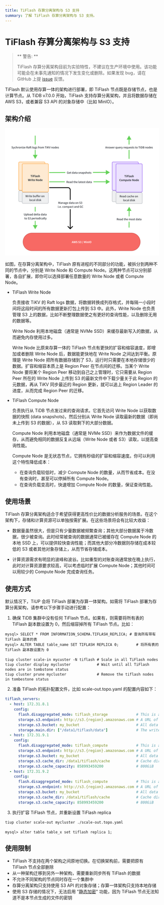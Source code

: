 ```yaml
---
title: TiFlash 存算分离架构与 S3 支持
summary: 了解 TiFlash 存算分离架构与 S3 支持。
---
```


# TiFlash 存算分离架构与 S3 支持

> ** 警告: **
>
> TiFlash 存算分离架构目前为实验特性，不建议在生产环境中使用。该功能可能会在未事先通知的情况下发生变化或删除。如果发现 bug，请在 GitHub 上提 [issue](https://github.com/pingcap/tiflash/issues) 反馈。

TiFlash 默认使用存算一体的架构进行部署，即 TiFlash 节点既是存储节点，也是计算节点。从 TiDB v7.0.0 开始，TiFlash 支持存算分离架构，并且将数据存储在 AWS S3，或者兼容 S3 API 的对象存储中（比如 MinIO）。

## 架构介绍

![TiFlash Write and Compute Separation Architect](/media/tiflash/tiflash-s3.png)

如图，在存算分离架构中，TiFlash 原有进程的不同部分的功能，被拆分到两种不同的节点中，分别是 Write Node 和 Compute Node。这两种节点可以分别部署，各自扩展，即你可以选择部署任意数量的 Write Node 或者 Compute Node。

- TiFlash Write Node 

  负责接收 TiKV 的 Raft logs 数据，将数据转换成列存格式，并每隔一小段时间将这段时间的所有数据更新打包上传到 S3 中。此外，Write Node 也负责管理 S3 上的数据，比如不断整理数据使之有更好的查询性能，以及删除无用的数据等。

  Write Node 利用本地磁盘（通常是 NVMe SSD）来缓存最新写入的数据，从而避免内存使用过多。

  Write Node 比原来存算一体的 TiFlash 节点有更快的扩容和缩容速度，即增加或者删除 Write Node 后，数据能更快地在 Write Node 之间达到平衡。原理是 Write Node 把所有数据存储到了 S3，运行时只需要在本地存储很少的数据。扩容和缩容本质上是 Region Peer 在节点间的迁移。当某个 Write Node 要将某个 Region Peer 移动到自己之上管理时，它只需要从 Region Peer 所在的 Write Node 上传到 S3 的最新文件中下载少量关于此 Region 的元数据，再从 TiKV 同步最近的 Region 更新，就可以追上 Region Leader 的进度，从而完成 Region Peer 的迁移。

- TiFlash Compute Node 

  负责执行从 TiDB 节点发过来的查询请求。它首先访问 Write Node 以获取数据的快照 (data snapshots)，然后分别从 Write Node 读取最新的数据（即尚未上传到 S3 的数据），从 S3 读取剩下的大部分数据。

  Compute Node 利用本地磁盘（通常是 NVMe SSD）来作为数据文件的缓存，从而避免相同的数据反复从远端（Write Node 或者 S3）读取，以提高查询性能。

  Compute Node 是无状态节点，它拥有秒级的扩容和缩容速度。你可以利用这个特性降低成本：
  
  - 在查询负载较低时，减少 Compute Node 的数量，从而节省成本。在没有查询时，甚至可以停掉所有 Compute Node。
  - 在查询负载变高时，快速增加 Compute Node 的数量，保证查询性能。

## 使用场景

TiFlash 存算分离架构适合于希望获得更高性价比的数据分析服务的场景。在这个架构下，存储和计算资源可以单独按需扩展。在这些场景将会有比较大收益：

- 数据量虽然很大，但是只有少量数据被频繁查询；其他大部分数据属于冷数据，很少被查询。此时经常被查询的数据通常已被缓存在 Compute Node 的本地 SSD 上，可以提供较快查询性能；而其他大部分冷数据则存储在成本较低的 S3 或者其他对象存储上，从而节省存储成本。

- 计算资源需求有明显的波峰和波谷。比如重型的对账查询通常放在晚上执行，此时对计算资源要求较高，可以考虑临时扩展 Compute Node；其他时间可以用较少的 Compute Node 完成查询任务。

## 使用方式

默认情况下，TiUP 会将 TiFlash 部署为存算一体架构。如需将 TiFlash 部署为存算分离架构，请参考以下步骤手动进行配置：

1. 确保 TiDB 集群中没有任何 TiFlash 节点。如果有，则需要将所有表的 TiFlash 副本数设置为 0，然后缩容掉所有 TiFlash 节点。比如：

```shell
mysql> SELECT * FROM INFORMATION_SCHEMA.TIFLASH_REPLICA; # 查询所有带有 TiFlash 副本的表
mysql> ALTER TABLE table_name SET TIFLASH REPLICA 0;        # 将所有表的 TiFlash 副本数设置为 0

tiup cluster scale-in mycuster -N tiflash # Scale in all TiFlash nodes
tiup cluster display mycluster            # Wait until all TiFlash nodes are in tombstone status
tiup cluster prune mycluster              # Remove the tiflash nodes in tombestone status
```

2. 准备 TiFlash 的拓扑配置文件，比如 scale-out.topo.yaml 的配置内容如下：

```yaml
tiflash_servers:
  - host: 172.31.8.1
    config:
      flash.disaggregated_mode: tiflash_storage             # This is a Write Node
      storage.s3.endpoint: http://s3.{region}.amazonaws.com # A URL of S3
      storage.s3.bucket: my_bucket                          # All data is stored in this S3 bucket.
      storage.main.dir: ["/data1/tiflash/data"]             # The write buffer directory
  - host: 172.31.9.1
    config:
      flash.disaggregated_mode: tiflash_compute             # This is a Compute Node
      storage.s3.endpoint: http://s3.{region}.amazonaws.com # A URL of S3
      storage.s3.bucket: my_bucket                          # All data is stored in this S3 bucket.
      storage.s3.cache_dir: /data1/tiflash/cache            # Cache directory.
      storage.s3.cache_capacity: 858993459200               # 800GiB
  - host: 172.31.9.2
    config:
      flash.disaggregated_mode: tiflash_compute             # This is a Compute Node
      storage.s3.endpoint: http://s3.{region}.amazonaws.com # A URL of S3
      storage.s3.bucket: my_bucket                          # All data is stored in this S3 bucket.
      storage.s3.cache_dir: /data1/tiflash/cache            # Cache directory.
      storage.s3.cache_capacity: 858993459200               # 800GiB
```

3. 执行扩容 TiFlash 节点，并重新设置 TiFlash replica

```shell
tiup cluster scale-out mycluster ./scale-out.topo.yaml

mysql> alter table table_x set tiflash replica 1;
```

## 使用限制

- TiFlash 不支持在两个架构之间原地切换。在切换架构前，需要把原有 TiFlash 节点全部删除
- 从一种架构迁移到另外一种架构，需要重新同步所有 TiFlash 的数据
- 不允许不同架构的节点同时存在一个集群中
- 存算分离架构只支持使用 S3 API 的对象存储；存算一体架构只支持本地存储
- 使用 S3 存储的情况下，无法启用 "[静态加密](https://docs.pingcap.com/tidb/dev/encryption-at-rest)" 功能，因为 TiFlash 节点无法知道不是本节点生成的文件的密钥